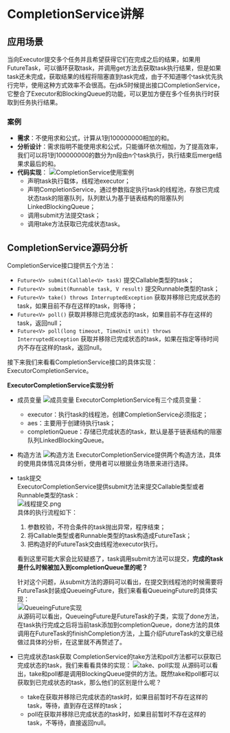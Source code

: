 # CompletionService讲解

## 应用场景 <a id="&#x5E94;&#x7528;&#x573A;&#x666F;"></a>

当向Executor提交多个任务并且希望获得它们在完成之后的结果，如果用FutureTask，可以循环获取task，并调用get方法去获取task执行结果，但是如果task还未完成，获取结果的线程将阻塞直到task完成，由于不知道哪个task优先执行完毕，使用这种方式效率不会很高。在jdk5时候提出接口CompletionService，它整合了Executor和BlockingQueue的功能，可以更加方便在多个任务执行时获取到任务执行结果。

### 案例 <a id="&#x6848;&#x4F8B;"></a>

* **需求**：不使用求和公式，计算从1到100000000相加的和。
* **分析设计**：需求指明不能使用求和公式，只能循环依次相加，为了提高效率，我们可以将1到100000000的数分为n段由n个task执行，执行结束后merge结果求最后的和。
* **代码实现**： ![CompletionService&#x4F7F;&#x7528;&#x6848;&#x4F8B;](http://upload-images.jianshu.io/upload_images/3994601-f62c2f904cc23bfb.png?imageMogr2/auto-orient/strip%7CimageView2/2/w/1240)
  * 声明task执行载体，线程池executor；
  * 声明CompletionService，通过参数指定执行task的线程池，存放已完成状态task的阻塞队列，队列默认为基于链表结构的阻塞队列LinkedBlockingQueue；
  * 调用submit方法提交task；
  * 调用take方法获取已完成状态task。

## CompletionService源码分析 <a id="completionservice&#x6E90;&#x7801;&#x5206;&#x6790;"></a>

CompletionService接口提供五个方法：

* `Future<V> submit(Callable<V> task)` 提交Callable类型的task；
* `Future<V> submit(Runnable task, V result)` 提交Runnable类型的task；
* `Future<V> take() throws InterruptedException` 获取并移除已完成状态的task，如果目前不存在这样的task，则等待；
* `Future<V> poll()` 获取并移除已完成状态的task，如果目前不存在这样的task，返回null；
* `Future<V> poll(long timeout, TimeUnit unit) throws InterruptedException` 获取并移除已完成状态的task，如果在指定等待时间内不存在这样的task，返回null。

接下来我们来看看CompletionService接口的具体实现：ExecutorCompletionService。

**ExecutorCompletionService实现分析**

* 成员变量 ![&#x6210;&#x5458;&#x53D8;&#x91CF;](http://upload-images.jianshu.io/upload_images/3994601-cd745dcd8d74d31e.png?imageMogr2/auto-orient/strip%7CimageView2/2/w/1240) ExecutorCompletionService有三个成员变量：
  * executor：执行task的线程池，创建CompletionService必须指定；
  * aes：主要用于创建待执行task；
  * completionQueue：存储已完成状态的task，默认是基于链表结构的阻塞队列LinkedBlockingQueue。
* 构造方法 ![&#x6784;&#x9020;&#x65B9;&#x6CD5;](http://upload-images.jianshu.io/upload_images/3994601-06a5c5087e295311.png?imageMogr2/auto-orient/strip%7CimageView2/2/w/1240) ExecutorCompletionService提供两个构造方法，具体的使用具体情况具体分析，使用者可以根据业务场景来进行选择。
* task提交  
  ExecutorCompletionService提供submit方法来提交Callable类型或者Runnable类型的task：  
  ![&#x7EBF;&#x7A0B;&#x63D0;&#x4EA4;.png](http://upload-images.jianshu.io/upload_images/3994601-615b4bc31f66428b.png?imageMogr2/auto-orient/strip%7CimageView2/2/w/1240)  
  具体的执行流程如下：

  1. 参数校验，不符合条件的task抛出异常，程序结束；
  2. 将Callable类型或者Runnable类型的task构造成FutureTask；
  3. 把构造好的FutureTask交由线程池executor执行。

  看到这里可能大家会比较疑惑了，task调用submit方法可以提交，**完成的task是什么时候被加入到completionQueue里的呢？**

  针对这个问题，从submit方法的源码可以看出，在提交到线程池的时候需要将FutureTask封装成QueueingFuture，我们来看看QueueingFuture的具体实现：  
  ![QueueingFuture&#x5B9E;&#x73B0;](http://upload-images.jianshu.io/upload_images/3994601-4349ad3b95ae05f4.png?imageMogr2/auto-orient/strip%7CimageView2/2/w/1240)  
  从源码可以看出，QueueingFuture是FutureTask的子类，实现了done方法，在task执行完成之后将当前task添加到completionQueue，done方法的具体调用在FutureTask的finishCompletion方法，上篇介绍FutureTask的文章已经做过具体的分析，在这里就不再赘述了。

* 已完成状态task获取 CompletionService的take方法和poll方法都可以获取已完成状态的task，我们来看看具体的实现： ![take&#x3001;poll&#x5B9E;&#x73B0;](http://upload-images.jianshu.io/upload_images/3994601-2821d2e5f8ae8167.png?imageMogr2/auto-orient/strip%7CimageView2/2/w/1240) 从源码可以看出，take和poll都是调用BlockingQueue提供的方法。既然take和poll都可以获取到已完成状态的task，那么他们的区别是什么呢？
  * take在获取并移除已完成状态的task时，如果目前暂时不存在这样的task，等待，直到存在这样的task；
  * poll在获取并移除已完成状态的task时，如果目前暂时不存在这样的task，不等待，直接返回null。

